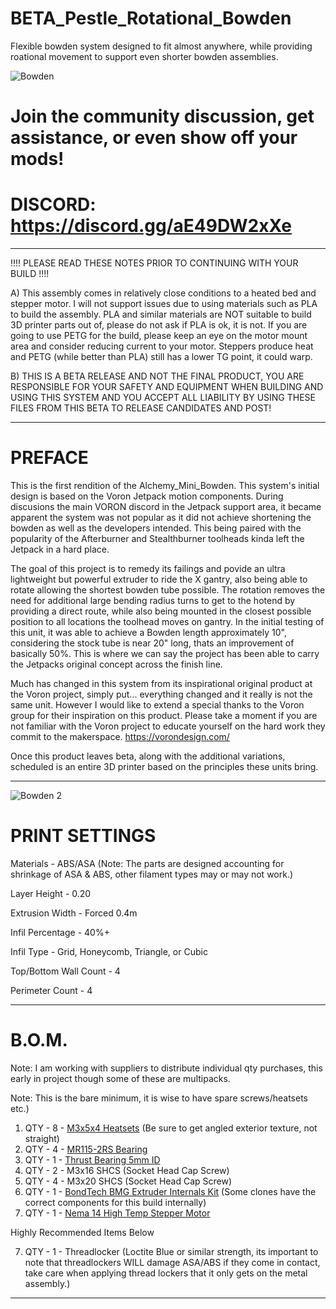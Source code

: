 # BETA_Pestle_Rotational_Bowden
Flexible bowden system designed to fit almost anywhere, while providing roational movement to support even shorter bowden assemblies.


![Bowden](https://github.com/Alchemical-3D/BETA_Pestle_Rotational_Bowden/blob/main/IMAGES_v3.0/Pestle%20Bowden%20Pic%201.png)

# Join the community discussion, get assistance, or even show off your mods!  
# DISCORD: https://discord.gg/aE49DW2xXe

-----------------------------------------------------------------------------------------------------------------------------------------------------------

!!!!  PLEASE READ THESE NOTES PRIOR TO CONTINUING WITH YOUR BUILD !!!!

A)  This assembly comes in relatively close conditions to a heated bed and stepper motor. I will not support issues due to using materials such as 
PLA to build the assembly. PLA and similar materials are NOT suitable to build 3D printer parts out of, please do not ask if PLA is ok, it is not. If you 
are going to use PETG for the build, please keep an eye on the motor mount area and consider reducing current to your motor. Steppers produce heat and 
PETG (while better than PLA) still has a lower TG point, it could warp.

B)  THIS IS A BETA RELEASE AND NOT THE FINAL PRODUCT, YOU ARE RESPONSIBLE FOR YOUR SAFETY AND EQUIPMENT WHEN BUILDING AND USING THIS SYSTEM AND 
YOU ACCEPT ALL LIABILITY BY USING THESE FILES FROM THIS BETA TO RELEASE CANDIDATES AND POST!

-----------------------------------------------------------------------------------------------------------------------------------------------------------

# PREFACE

This is the first rendition of the Alchemy_Mini_Bowden.   This system's initial design is based on the Voron Jetpack motion components.  During discusions 
the main VORON discord in the Jetpack support area, it became apparent the system was not popular as it did not achieve shortening the bowden as well as
the developers intended.  This being paired with the popularity of the Afterburner and Stealthburner toolheads kinda left the Jetpack in a hard place. 

The goal of this project is to remedy its failings and povide an ultra lightweight but powerful extruder to ride the X gantry, also being able to rotate allowing the shortest bowden tube possible.  The rotation removes the need for additional large bending radius turns to get to the hotend by providing a direct route, while also being mounted in the closest possible position to all locations the toolhead moves on gantry. In the initial testing of this unit, it was able to achieve a Bowden length approximately 10", considering the stock tube is near 20" long, thats an improvement of basically 50%.  This is where we can say the project has been able to carry the Jetpacks original concept across the finish line.

Much has changed in this system from its inspirational original product at the Voron project, simply put... everything changed and it really is not the 
same unit.   However I would like to extend a special thanks to the Voron group for their inspiration on this product.  Please take a moment if you are not familiar with the Voron project to educate yourself on the hard work they commit to the makerspace.  https://vorondesign.com/

Once this product leaves beta, along with the additional variations, scheduled is an entire 3D printer based on the principles these units bring.

-----------------------------------------------------------------------------------------------------------------------------------------------------------
![Bowden 2](https://github.com/Alchemical-3D/BETA_Pestle_Rotational_Bowden/blob/main/IMAGES_v3.0/Pestle%20Bowden%20Exploded.png)

# PRINT SETTINGS

Materials - ABS/ASA (Note: The parts are designed accounting for shrinkage of ASA & ABS, other filament types may or may not work.)

Layer Height - 0.20

Extrusion Width - Forced 0.4m

Infil Percentage - 40%+

Infil Type - Grid, Honeycomb, Triangle, or Cubic

Top/Bottom Wall Count - 4

Perimeter Count - 4

-----------------------------------------------------------------------------------------------------------------------------------------------------------

# B.O.M.  
Note: I am working with suppliers to distribute individual qty purchases, this early in project though some of these are multipacks.

Note: This is the bare minimum, it is wise to have spare screws/heatsets etc.)

1. QTY - 8 - [M3x5x4 Heatsets](https://kb-3d.com/store/inserts-fasteners-adhesives/278-brass-heat-set-threaded-insert-for-plastic-m3x5x4mm.html?affp=6182) (Be sure to get angled exterior texture, not straight)
2. QTY - 4 - [MR115-2RS Bearing](https://www.amazon.com/Miniature-Bearings-MR115-2RS-Double-Shielded-5x11x4mm/dp/B08PFT72RQ/ref=sr_1_5?crid=U48P0O1YAV1E&keywords=MR115-2RS+Bearing&qid=1658323589&sprefix=mr115-2rs+bearing%2Caps%2C111&sr=8-5) 
3. QTY - 1 - [Thrust Bearing 5mm ID](https://www.amazon.com/dp/B07QX5ZW8Y?psc=1&ref=ppx_yo2ov_dt_b_product_details)
3. QTY - 2 - M3x16 SHCS (Socket Head Cap Screw)
4. QTY - 4 - M3x20 SHCS (Socket Head Cap Screw)
5. QTY - 1 - [BondTech BMG Extruder Internals Kit](https://kb-3d.com/store/bondtech/484-bondtech-bmg-extruder-internals-kit-build-your-own-1645151327973.html?affp=6182) (Some clones have the correct components for this build internally)
6. QTY - 1 - [Nema 14 High Temp Stepper Motor](https://kb-3d.com/store/stepper-motors/460-ldo-nema-14-high-temp-stepper-motor-36sth20-1004ahg-1640706867164.html?affp=6182)

Highly Recommended Items Below

7. QTY - 1 - Threadlocker (Loctite Blue or similar strength, its important to note that threadlockers WILL damage ASA/ABS if they come in contact, take care when applying thread lockers that it only gets on the metal assembly.)

-----------------------------------------------------------------------------------------------------------------------------------------------------------


